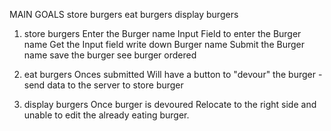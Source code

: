 
MAIN GOALS
store burgers
eat burgers
display burgers

1. store burgers
Enter the Burger name
    Input Field to enter the Burger name
    Get the Input field 
    write down Burger name 
Submit the Burger name
save the burger 
    see burger ordered

2. eat burgers
Onces submitted 
    Will have a button to "devour" the burger
    -send data to the server to store burger


3. display burgers
Once burger is devoured
    Relocate to the right side and unable to edit the already eating burger.